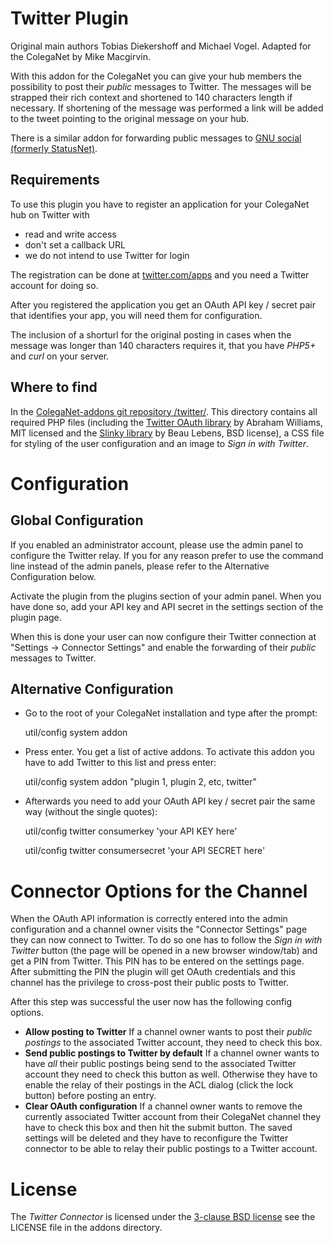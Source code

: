 Twitter Plugin
==============

Original main authors Tobias Diekershoff and Michael Vogel. Adapted for the ColegaNet by Mike Macgirvin.

With this addon for the ColegaNet you can give your hub members the possibility to post
their *public* messages to Twitter. The messages will be strapped their rich
context and shortened to 140 characters length if necessary. If shortening of
the message was performed a link will be added to the tweet pointing to the
original message on your hub.

There is a similar addon for forwarding public messages to
[GNU social (formerly StatusNet)](http://gnu.io/social/).

Requirements
------------

To use this plugin you have to register an application for your ColegaNet
hub on Twitter with

* read and write access
* don't set a callback URL
* we do not intend to use Twitter for login

The registration can be done at [twitter.com/apps](https://apps.twitter.com/) and you need a Twitter
account for doing so.

After you registered the application you get an OAuth API key / secret
pair that identifies your app, you will need them for configuration.

The inclusion of a shorturl for the original posting in cases when the
message was longer than 140 characters requires it, that you have *PHP5+* and
*curl* on your server.

Where to find
-------------

In the [ColegaNet-addons git repository /twitter/](https://geditlab.com/blablanet/BlaBlanet-addons/tree/master/twitter). This directory 
contains all required PHP files (including the [Twitter OAuth library][1] by Abraham
Williams, MIT licensed and the [Slinky library][2] by Beau Lebens, BSD license),
a CSS file for styling of the user configuration and an image to _Sign in with
Twitter_.

[1]: https://github.com/abraham/twitteroauth
[2]: http://dentedreality.com.au/projects/slinky/

Configuration
=============

Global Configuration
--------------------

If you enabled an administrator account, please use the admin panel to configure
the Twitter relay. If you for any reason prefer to use the command line instead 
of the admin panels, please refer to the Alternative Configuration below. 

Activate the plugin from the plugins section of your admin panel.  When you have
done so, add your API key and API secret in the settings section of the 
plugin page.

When this is done your user can now configure their Twitter connection at
"Settings -> Connector Settings" and enable the forwarding of their *public*
messages to Twitter.

Alternative Configuration
-------------------------

* Go to the root of your ColegaNet installation and type after the prompt:

     util/config system addon

* Press enter. You get a list of active addons. To activate this addon you have to add Twitter to this list and press enter:

     util/config system addon "plugin 1, plugin 2, etc, twitter"

* Afterwards you need to add your OAuth API key / secret pair the same way (without the single quotes):

     util/config twitter consumerkey 'your API KEY here' 

     util/config twitter consumersecret 'your API SECRET here'


Connector Options for the Channel
=================================

When the OAuth API information is correctly entered into the admin configuration and a channel owner visits the "Connector Settings" page they can now connect to Twitter. To do so one has to follow the _Sign in with Twitter_
button (the page will be opened in a new browser window/tab) and get a PIN from Twitter. This PIN has to be entered on the settings page. After submitting the PIN the plugin will get OAuth credentials and this channel has the privilege to cross-post their public posts to Twitter.

After this step was successful the user now has the following config options.

* **Allow posting to Twitter** If a channel owner wants to post their _public postings_ 
   to the associated Twitter account, they need to check this box.
* **Send public postings to Twitter by default** If a channel owner wants to have _all_
  their public postings being send to the associated Twitter account they need to check
  this button as well. Otherwise they have to enable the relay of their postings
  in the ACL dialog (click the lock button) before posting an entry.
* **Clear OAuth configuration** If a channel owner wants to remove the currently associated
  Twitter account from their ColegaNet channel they have to check this box and
  then hit the submit button. The saved settings will be deleted and they have
  to reconfigure the Twitter connector to be able to relay their public
  postings to a Twitter account.

License
=======

The _Twitter Connector_ is licensed under the [3-clause BSD license][3] see 
the
LICENSE file in the addons directory.

[3]: http://opensource.org/licenses/BSD-3-Clause



